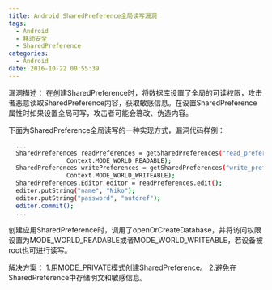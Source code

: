 ```yaml
---
title: Android SharedPreference全局读写漏洞
tags:
  - Android
  - 移动安全
  - SharedPreference
categories:
  - Android
date: 2016-10-22 00:55:39
---
```


漏洞描述：
在创建SharedPreference时，将数据库设置了全局的可读权限，攻击者恶意读取SharedPreference内容，获取敏感信息。在设置SharedPreference属性时如果设置全局可写，攻击者可能会篡改、伪造内容。

下面为SharedPreference全局读写的一种实现方式，漏洞代码样例：
``` bash
  ...
  SharedPreferences readPreferences = getSharedPreferences("read_preferences",
                Context.MODE_WORLD_READABLE);
  SharedPreferences writePreferences = getSharedPreferences("write_preferences",
                Context.MODE_WORLD_WRITEABLE);
  SharedPreferences.Editor editor = readPreferences.edit();
  editor.putString("name", "Niko");
  editor.putString("password", "autoref");
  editor.commit();
  ...
```
创建应用SharedPreference时，调用了openOrCreateDatabase，并将访问权限设置为MODE_WORLD_READABLE或者MODE_WORLD_WRITEABLE，若设备被root也可进行读写。

解决方案：
1.用MODE_PRIVATE模式创建SharedPreference。
2.避免在SharedPreference中存储明文和敏感信息。
